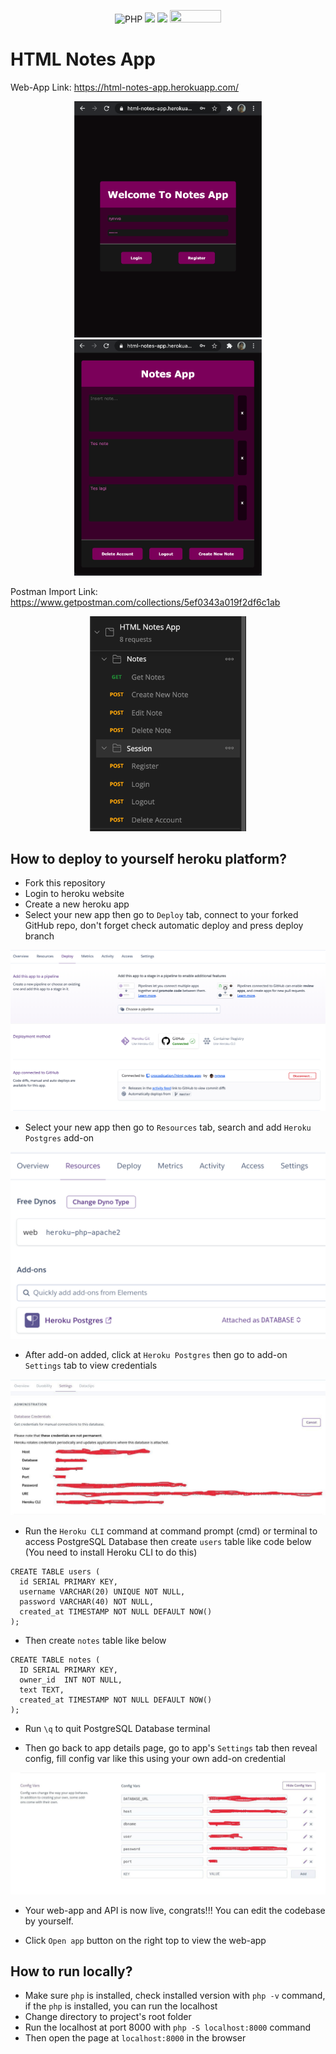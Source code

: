 <p align="center">
  <img alt="PHP" src="https://img.shields.io/badge/php-%23777BB4.svg?&style=for-the-badge&logo=php&logoColor=white"/>
  <img src="https://img.shields.io/badge/postgres-%23316192.svg?&style=for-the-badge&logo=postgresql&logoColor=white"/>
  <img src="https://badgen.net/badge/Open%20Source%20%3F/Yes%21/blue?icon=github" height="18.5"/>
  <img src="https://visitor-badge.laobi.icu/badge?page_id=crocodication.html-notes-app" width="82" height="20"/>
</p>

# HTML Notes App

Web-App Link: https://html-notes-app.herokuapp.com/

<p align="center">
  <img src="./screenshots/0.png" width=300>
  <img src="./screenshots/1.png" width=300>
</p>

Postman Import Link: https://www.getpostman.com/collections/5ef0343a019f2df6c1ab

<p align="center">
  <img src="./screenshots/2.png" width=250>
</p>

## How to deploy to yourself heroku platform?

- Fork this repository
- Login to heroku website
- Create a new heroku app
- Select your new app then go to ```Deploy``` tab, connect to your forked GitHub repo, don't forget check automatic deploy and press deploy branch

<p align="center">
  <img src="./screenshots/3.png">
</p>

- Select your new app then go to ```Resources``` tab, search and add ```Heroku Postgres``` add-on

<p align="center">
  <img src="./screenshots/4.png">
</p>

- After add-on added, click at ```Heroku Postgres``` then go to add-on ```Settings``` tab to view credentials

<p align="center">
  <img src="./screenshots/5.jpg">
</p>

- Run the ```Heroku CLI``` command at command prompt (cmd) or terminal to access PostgreSQL Database then create ```users``` table like code below (You need to install Heroku CLI to do this)

```
CREATE TABLE users (
  id SERIAL PRIMARY KEY,
  username VARCHAR(20) UNIQUE NOT NULL,
  password VARCHAR(40) NOT NULL,
  created_at TIMESTAMP NOT NULL DEFAULT NOW()
);
```

- Then create ```notes``` table like below

```
CREATE TABLE notes (
  ID SERIAL PRIMARY KEY,
  owner_id  INT NOT NULL,
  text TEXT,
  created_at TIMESTAMP NOT NULL DEFAULT NOW()
);
```

- Run ```\q``` to quit PostgreSQL Database terminal

- Then go back to app details page, go to app's ```Settings``` tab then reveal config, fill config var like this using your own add-on credential

<p align="center">
  <img src="./screenshots/6.jpg">
</p>

- Your web-app and API is now live, congrats!!! You can edit the codebase by yourself.

- Click ```Open app``` button on the right top to view the web-app

## How to run locally?

- Make sure ```php``` is installed, check installed version with ```php -v``` command, if the ```php``` is installed, you can run the localhost
- Change directory to project's root folder
- Run the localhost at port 8000 with ```php -S localhost:8000``` command
- Then open the page at ```localhost:8000``` in the browser